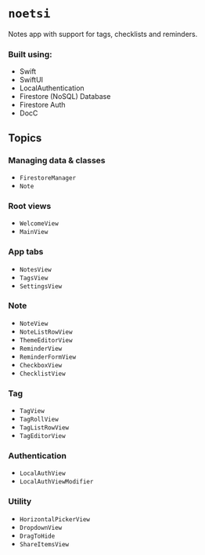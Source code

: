 # ``noetsi``

Notes app with support for tags, checklists and reminders.

### Built using:
- Swift
- SwiftUI
- LocalAuthentication
- Firestore (NoSQL) Database
- Firestore Auth
- DocC

## Topics

### Managing data & classes

- ``FirestoreManager``
- ``Note``

### Root views
- ``WelcomeView``
- ``MainView``

### App tabs
- ``NotesView``
- ``TagsView``
- ``SettingsView``

### Note
- ``NoteView``
- ``NoteListRowView``
- ``ThemeEditorView``
- ``ReminderView``
- ``ReminderFormView``
- ``CheckboxView``
- ``ChecklistView``

### Tag
- ``TagView``
- ``TagRollView``
- ``TagListRowView``
- ``TagEditorView``

### Authentication

- ``LocalAuthView``
- ``LocalAuthViewModifier``

### Utility
- ``HorizontalPickerView``
- ``DropdownView``
- ``DragToHide``
- ``ShareItemsView``
